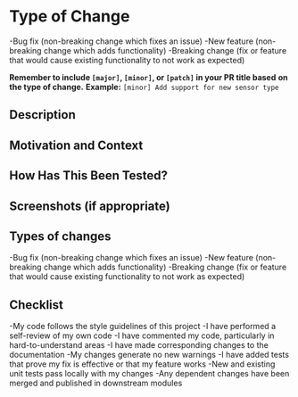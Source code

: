 # Type of Change

-Bug fix (non-breaking change which fixes an issue)
-New feature (non-breaking change which adds functionality)
-Breaking change (fix or feature that would cause existing functionality to not
work as expected)

**Remember to include `[major]`, `[minor]`, or `[patch]` in your PR title based**
**on the type of change.** **Example:** `[minor] Add support for new sensor type`

## Description

## Motivation and Context

## How Has This Been Tested?

## Screenshots (if appropriate)

## Types of changes

-Bug fix (non-breaking change which fixes an issue)
-New feature (non-breaking change which adds functionality)
-Breaking change (fix or feature that would cause existing functionality to not
work as expected)

## Checklist

-My code follows the style guidelines of this project
-I have performed a self-review of my own code
-I have commented my code, particularly in hard-to-understand areas
-I have made corresponding changes to the documentation
-My changes generate no new warnings
-I have added tests that prove my fix is effective or that my feature works
-New and existing unit tests pass locally with my changes
-Any dependent changes have been merged and published in downstream modules
